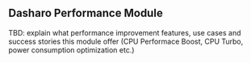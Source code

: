 Dasharo Performance Module
--------------------------

TBD: explain what performance improvement features, use cases and success stories this module offer (CPU Performace Boost, CPU Turbo, power consumption optimization etc.)
